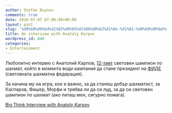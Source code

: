 ```yaml
---
author: Stefan Buynov
comments: true
date: 2010-07-07 07:00:48+00:00
layout: post
slug: '%d0%b8%d0%bd%d1%82%d0%b5%d1%80%d0%b2%d1%8e-%d1%81-%d0%b0%d0%bd%d0%b0%d1%82%d0%be%d0%bb%d0%b8%d0%b9-%d0%ba%d0%b0%d1%80%d0%bf%d0%be%d0%b2'
title: An interview with Anatoly Karpov
wordpress_id: 840
categories:
- Entertainment
---
```


Любопитно интервю с Анатолий Карпов, [12-тият](http://en.wikipedia.org/wiki/World_Chess_Championship#Undisputed_world_champions_1886.E2.80.931993) световен шампион по шахмат, който в момента води кампания да стане президент на [ФИДЕ](http://www.fide.com/) (световната шахматна федерация).


За начина му на игра, кое е важно, за да станеш добър шахматист, за Каспаров, Фишер, Морфи и трябва ли да си луд, за да си световен шампион по шахмат (ако питаш мен, сигурно помага).

[Big Think Interview with Anatoly Karpov](http://bigthink.com/ideas/big-think-interview-with-anatoly-karpov)


